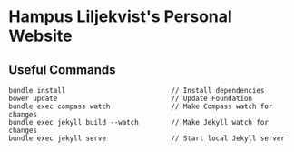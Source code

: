 # Hampus Liljekvist's Personal Website

## Useful Commands

```
bundle install                          // Install dependencies
bower update                            // Update Foundation
bundle exec compass watch               // Make Compass watch for changes
bundle exec jekyll build --watch        // Make Jekyll watch for changes
bundle exec jekyll serve                // Start local Jekyll server
```
